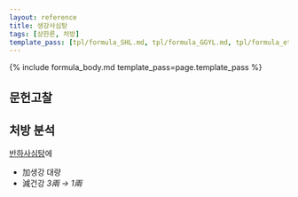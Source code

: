```yaml
---
layout: reference
title: 생강사심탕
tags: [상한론, 처방]
template_pass: [tpl/formula_SHL.md, tpl/formula_GGYL.md, tpl/formula_etc.md]
---
```



{% include formula_body.md template_pass=page.template_pass %}

## 문헌고찰



## 처방 분석

[반하사심탕]({{site.formulaurl}}/반하사심탕)에
* 加생강 대량
* 減건강 _3兩 → 1兩_
